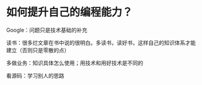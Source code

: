 # 如何提升自己的编程能力？

Google：问题只是技术基础的补充

读书：很多烂文章在书中说的很明白。多读书，读好书，这样自己的知识体系才能建立（否则只是零散的点）

多做业务：知识具体怎么使用；用技术和用好技术是不同的

看源码：学习别人的思路



